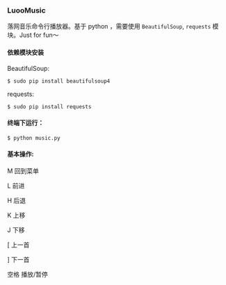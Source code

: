 ### LuooMusic 

落网音乐命令行播放器。基于 python ，需要使用 `BeautifulSoup`, `requests` 模块。Just for fun～

#### 依赖模块安装
BeautifulSoup:

`$ sudo pip install beautifulsoup4`

requests:

`$ sudo pip install requests`

#### 终端下运行：
`$ python music.py`

#### 基本操作:

M	回到菜单

L	前进

H	后退

K	上移

J	下移

[	上一首

]	下一首

空格	播放/暂停
